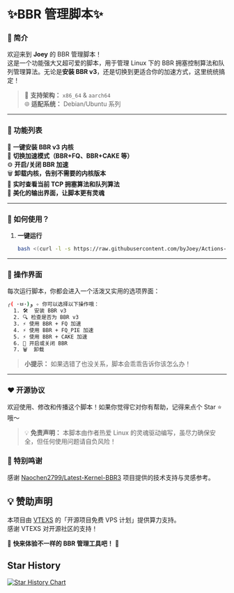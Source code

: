 # ✨BBR 管理脚本✨  

### 🌟 简介  
欢迎来到 **Joey** 的 BBR 管理脚本！  
这是一个功能强大又超可爱的脚本，用于管理 Linux 下的 BBR 拥塞控制算法和队列管理算法。无论是**安装 BBR v3**，还是切换到更适合你的加速方式，这里统统搞定！  

> 📢 **支持架构：** `x86_64` & `aarch64`  
> 🌐 **适配系统：** Debian/Ubuntu 系列  

---

### 🌟 功能列表  

👑 **一键安装 BBR v3 内核**  
🍰 **切换加速模式（BBR+FQ、BBR+CAKE 等）**  
⚙️ **开启/关闭 BBR 加速**  
🗑️ **卸载内核，告别不需要的内核版本**  
👀 **实时查看当前 TCP 拥塞算法和队列算法**  
🎨 **美化的输出界面，让脚本更有灵魂**  

---

### 🚀 如何使用？

1. **一键运行**  
   ```bash
   bash <(curl -l -s https://raw.githubusercontent.com/byJoey/Actions-bbr-v3/refs/heads/main/install.sh)
   ```

---

### 🌟 操作界面  

每次运行脚本，你都会进入一个活泼又实用的选项界面：

```bash
╭( ･ㅂ･)و ✧ 你可以选择以下操作哦：
  1. 🛠️  安装 BBR v3
  2. 🔍 检查是否为 BBR v3
  3. ⚡ 使用 BBR + FQ 加速
  4. ⚡ 使用 BBR + FQ_PIE 加速
  5. ⚡ 使用 BBR + CAKE 加速
  6. 🔧 开启或关闭 BBR
  7. 🗑️  卸载
```

> **小提示：** 如果选错了也没关系，脚本会乖乖告诉你该怎么办！  

---


### ❤️ 开源协议  

欢迎使用、修改和传播这个脚本！如果你觉得它对你有帮助，记得来点个 Star ⭐ 哦～  

> 💡 **免责声明：** 本脚本由作者热爱 Linux 的灵魂驱动编写，虽尽力确保安全，但任何使用问题请自负风险！
### 🌟 特别鸣谢  
感谢 [Naochen2799/Latest-Kernel-BBR3](https://github.com/Naochen2799/Latest-Kernel-BBR3) 项目提供的技术支持与灵感参考。  

## 💡 赞助声明

本项目由 [VTEXS](https://console.vtexs.com/?affid=1513) 的「开源项目免费 VPS 计划」提供算力支持。  
感谢 VTEXS 对开源社区的支持！


🎉 **快来体验不一样的 BBR 管理工具吧！** 🎉  
## Star History

<a href="https://star-history.com/#byJoey/Actions-bbr-v3&Timeline">
 <picture>
   <source media="(prefers-color-scheme: dark)" srcset="https://api.star-history.com/svg?repos=byJoey/Actions-v3&type=Timeline&theme=dark" />
   <source media="(prefers-color-scheme: light)" srcset="https://api.star-history.com/svg?repos=byJoey/Actions-v3&type=Timeline" />
   <img alt="Star History Chart" src="https://api.star-history.com/svg?repos=byJoey/Actions-v3&type=Timeline" />
 </picture>
</a>
